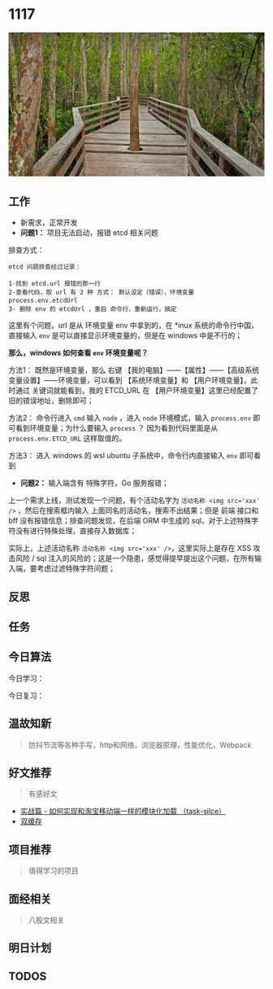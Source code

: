
# 1117

![](./bg-imgs/1117.jpg)

## 工作

- 新需求，正常开发
- **问题1：** 项目无法启动，报错 etcd 相关问题

排查方式：

```
etcd 问题排查经过记录：

1-找到 etcd.url 报错的那一行
2-查看代码，取 url 有 2 种 方式： 默认设定（错误），环境变量 process.env.etcdUrl
3- 删除 env 的 etcdUrl ，重启 命令行，重新运行，搞定

```

这里有个问题，url 是从 环境变量 env 中拿到的，在 *inux 系统的命令行中国，直接输入 `env` 是可以直接显示环境变量的，但是在 windows 中是不行的；

**那么，windows 如何查看 `env` 环境变量呢？**

方法1： 既然是环境变量，那么 右键 【我的电脑】——【属性】——【高级系统变量设置】——环境变量，可以看到 【系统环境变量】和 【用户环境变量】，此时通过 关键词就能看到，我的 ETCD_URL 在 【用户环境变量】这里已经配置了旧的错误地址，删除即可；

方法2： 命令行进入 `cmd` 输入 `node` ，进入 `node` 环境模式，输入 `process.env` 即可看到环境变量；为什么要输入 `process` ？ 因为看到代码里面是从 `process.env.ETCD_URL` 这样取值的。

方法3： 进入 windows 的 wsl ubuntu 子系统中，命令行内直接输入 `env` 即可看到


- **问题2：** 输入端含有 特殊字符，Go 服务报错；

上一个需求上线，测试发现一个问题，有个活动名字为 `活动名称 <img src='xxx' />` ，然后在搜索框内输入 上面同名的活动名，搜索不出结果；但是 前端 接口和bff 没有报错信息；排查问题发现，在后端 ORM 中生成的 sql，对于上述特殊字符没有进行特殊处理，直接存入数据库；

实际上，上述活动名称 `活动名称 <img src='xxx' />`，这里实际上是存在 XSS 攻击风险 / sql 注入的风险的；这是一个隐患，感觉得提早提出这个问题，在所有输入端，要考虑过滤特殊字符问题；

## 反思

## 任务


## 今日算法

今日学习：


今日复习：


## 温故知新
> 防抖节流等各种手写，http和网络，浏览器原理，性能优化，Webpack


## 好文推荐
> 有感好文

- [实战篇 - 如何实现和淘宝移动端一样的模块化加载 （task-silce）](https://juejin.cn/post/6844903894301016078)
- [双缓存](https://juejin.cn/post/7022933131694964744)


## 项目推荐
> 值得学习的项目


## 面经相关
> 八股文相关

## 明日计划


## TODOS